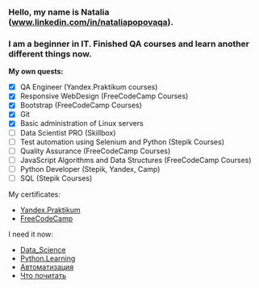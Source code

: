 ### Hello, my name is Natalia (www.linkedin.com/in/nataliapopovaqa).
### I am a beginner in IT. Finished QA courses and learn another different things now.
**My own quests:**
* [x] QA Engineer (Yandex.Praktikum courses)
* [x] Responsive WebDesign (FreeCodeCamp Courses)
* [x] Bootstrap (FreeCodeCamp Courses)
* [x] Git
* [x] Basic administration of Linux servers
* [ ] Data Scientist PRO (Skillbox)
* [ ] Test automation using Selenium and Python (Stepik Courses)
* [ ] Quality Assurance (FreeCodeCamp Courses)
* [ ] JavaScript Algorithms and Data Structures (FreeCodeCamp Courses)
* [ ] Python Developer (Stepik, Yandex, Camp)
* [ ] SQL (Stepik Courses)

My certificates:
* [Yandex.Praktikum](https://disk.yandex.ru/i/krcLKRzrAlTMyw)
* [FreeCodeCamp](https://www.freecodecamp.org/certification/nat_popstar/responsive-web-design)

I need it now: 
* [Data_Science](https://github.com/NatPopstar/Data_Science)
* [Python.Learning](https://github.com/NatPopstar/Python.Learning)
* [Автоматизация](https://github.com/NatPopstar/Testing-Automation)
* [Что почитать](https://github.com/NatPopstar/Books_to_read/blob/main/README.md)


